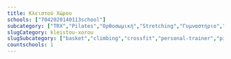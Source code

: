 ```yaml
---
title: Κλειστού Χώρου
schools: ["7042020140113school"]
subcategory: ["TRX","Pilates","Oρθοσωμική","Stretching","Γυμναστήριο","Kids fitness","Fitness","Σκουός","Yoga","Aikido","Capoeira","Climbing","Cross Fit","Karate","Kendo","Kick Boxing","Kung Fu","Ninjutsu","PERSONAL TRAINER","Personal Trainer","PILATES","Tae Kwon Do"]
slugCategory: kleistou-xorou
slugSubcategory: ["basket","climbing","crossfit","personal-trainer","pilates","yoga","gym","chess","trx","taaebo","orthosomiki","bodybars","stretching","kidsfitness","fitness","skouos"]
countschools: 1
---
```



